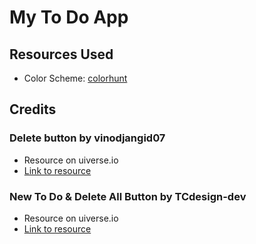 # My To Do App

## Resources Used

- Color Scheme: [colorhunt](https://colorhunt.co/palette/0a26471442722052952c74b3)

## Credits

### Delete button by vinodjangid07

- Resource on uiverse.io
- [Link to resource](https://uiverse.io/vinodjangid07/tame-cobra-18)

### New To Do & Delete All Button by TCdesign-dev

- Resource on uiverse.io
- [Link to resource](https://uiverse.io/TCdesign-dev/witty-baboon-62)
